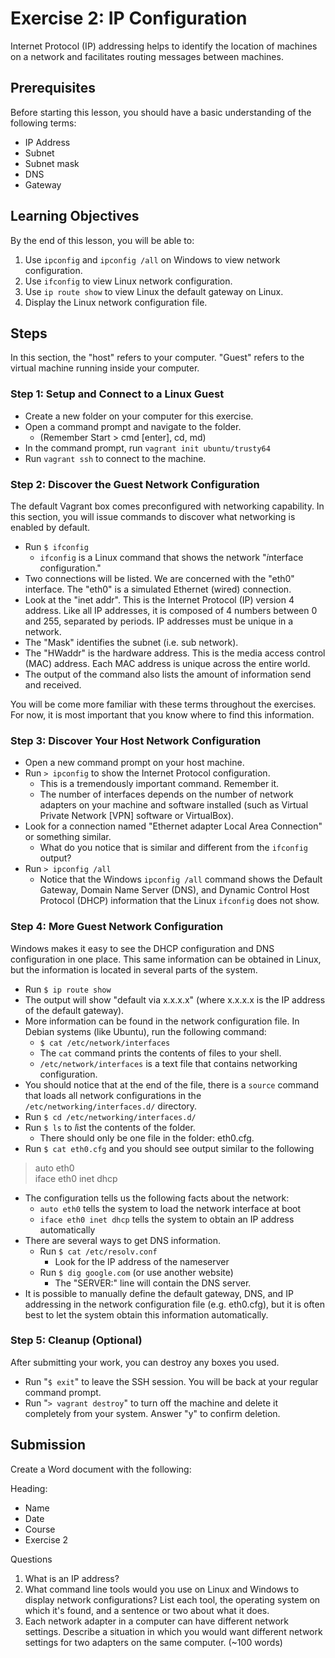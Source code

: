 Exercise 2: IP Configuration
==========================

Internet Protocol (IP) addressing helps to identify the location of machines on a network and facilitates routing messages between machines. 

Prerequisites
--------------------------
Before starting this lesson, you should have a basic understanding of the following terms:

* IP Address
* Subnet
* Subnet mask
* DNS
* Gateway

Learning Objectives
--------------------------
By the end of this lesson, you will be able to:

1. Use `ipconfig` and `ipconfig /all` on Windows to view network configuration.
2. Use `ifconfig` to view Linux network configuration.
3. Use `ip route show` to view Linux the default gateway on Linux.
4. Display the Linux network configuration file.

Steps
--------------------------

In this section, the "host" refers to your computer. "Guest" refers to the virtual machine running inside your computer.

### Step 1: Setup and Connect to a Linux Guest

* Create a new folder on your computer for this exercise.
* Open a command prompt and navigate to the folder.
    * (Remember Start > cmd [enter], cd, md)
* In the command prompt, run `vagrant init ubuntu/trusty64`
* Run `vagrant ssh` to connect to the machine.

### Step 2: Discover the Guest Network Configuration

The default Vagrant box comes preconfigured with networking capability. In this section, you will issue commands to discover what networking is enabled by default.

* Run `$ ifconfig`
    * `ifconfig` is a Linux command that shows the network "*i*nterface *c*onfiguration."
* Two connections will be listed. We are concerned with the "eth0" interface. The "eth0" is a simulated Ethernet (wired) connection.
* Look at the "inet addr". This is the Internet Protocol (IP) version 4 address. Like all IP addresses, it is composed of 4 numbers between 0 and 255, separated by periods. IP addresses must be unique in a network.
* The "Mask" identifies the subnet (i.e. sub network).
* The "HWaddr" is the hardware address. This is the media access control (MAC) address. Each MAC address is unique across the entire world.
* The output of the command also lists the amount of information send and received.

You will be come more familiar with these terms throughout the exercises. For now, it is most important that you know where to find this information.

### Step 3: Discover Your Host Network Configuration

* Open a new command prompt on your host machine.
* Run `> ipconfig` to show the Internet Protocol configuration.
    * This is a tremendously important command. Remember it.
    * The number of interfaces depends on the number of network adapters on your machine and software installed (such as Virtual Private Network [VPN] software or VirtualBox).
* Look for a connection named "Ethernet adapter Local Area Connection" or something similar.
    * What do you notice that is similar and different from the `ifconfig` output?
* Run `> ipconfig /all`
    * Notice that the Windows `ipconfig /all` command shows the Default Gateway, Domain Name Server (DNS), and Dynamic Control Host Protocol (DHCP) information that the Linux `ifconfig` does not show.

### Step 4: More Guest Network Configuration

Windows makes it easy to see the DHCP configuration and DNS configuration in one place. This same information can be obtained in Linux, but the information is located in several parts of the system.

* Run `$ ip route show`
* The output will show "default via x.x.x.x" (where x.x.x.x is the IP address of the default gateway).
* More information can be found in the network configuration file. In Debian systems (like Ubuntu), run the following command:
    * `$ cat /etc/network/interfaces`
    * The `cat` command prints the contents of files to your shell.
    * `/etc/network/interfaces` is a text file that contains networking configuration.
* You should notice that at the end of the file, there is a `source` command that loads all network configurations in the `/etc/networking/interfaces.d/` directory.
* Run `$ cd /etc/networking/interfaces.d/`
* Run `$ ls` to *l*i*s*t the contents of the folder.
    * There should only be one file in the folder: eth0.cfg.
* Run `$ cat eth0.cfg` and you should see output similar to the following

<blockquote>
<p>auto eth0<br/>
iface eth0 inet dhcp</p>
</blockquote>

* The configuration tells us the following facts about the network:
    * `auto eth0` tells the system to load the network interface at boot
    * `iface eth0 inet dhcp` tells the system to obtain an IP address automatically
* There are several ways to get DNS information.
    * Run `$ cat /etc/resolv.conf`
        * Look for the IP address of the nameserver
    * Run `$ dig google.com` (or use another website)
        * The "SERVER:" line will contain the DNS server.
* It is possible to manually define the default gateway, DNS, and IP addressing in the network configuration file (e.g. eth0.cfg), but it is often best to let the system obtain this information automatically.

### Step 5: Cleanup (Optional)

After submitting your work, you can destroy any boxes you used.

* Run "`$ exit`" to leave the SSH session. You will be back at your regular command prompt.
* Run "`> vagrant destroy`" to turn off the machine and delete it completely from your system. Answer "y" to confirm deletion.

Submission
----------------------
Create a Word document with the following:

Heading:

  - Name
  - Date
  - Course
  - Exercise 2

Questions

1. What is an IP address?
2. What command line tools would you use on Linux and Windows to display network configurations? List each tool, the operating system on which it's found, and a sentence or two about what it does.
3. Each network adapter in a computer can have different network settings. Describe a situation in which you would want different network settings for two adapters on the same computer. (~100 words)